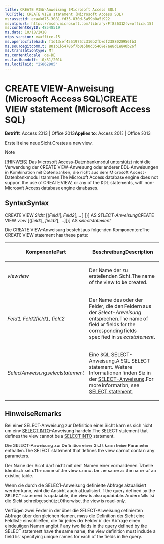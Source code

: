 ```yaml
---
title: CREATE VIEW-Anweisung (Microsoft Access SQL)
TOCTitle: CREATE VIEW statement (Microsoft Access SQL)
ms:assetid: ecaabd75-3081-fd35-830d-5a59b0a51922
ms:mtpsurl: https://msdn.microsoft.com/library/Ff836312(v=office.15)
ms:contentKeyID: 48548519
ms.date: 10/18/2018
mtps_version: v=office.15
ms.openlocfilehash: f1d13cef4551975dc316b2fbedf2388028956fb3
ms.sourcegitcommit: 801b1b54786f7b0e5b0d35466e7ae8d1e840b26f
ms.translationtype: MT
ms.contentlocale: de-DE
ms.lasthandoff: 10/31/2018
ms.locfileid: "25862905"
---
```

# <a name="create-view-statement-microsoft-access-sql"></a><span data-ttu-id="41dc8-102">CREATE VIEW-Anweisung (Microsoft Access SQL)</span><span class="sxs-lookup"><span data-stu-id="41dc8-102">CREATE VIEW statement (Microsoft Access SQL)</span></span>

<span data-ttu-id="41dc8-103">**Betrifft**: Access 2013 | Office 2013</span><span class="sxs-lookup"><span data-stu-id="41dc8-103">**Applies to**: Access 2013 | Office 2013</span></span>

<span data-ttu-id="41dc8-104">Erstellt eine neue Sicht.</span><span class="sxs-lookup"><span data-stu-id="41dc8-104">Creates a new view.</span></span>

> [!NOTE]
> <span data-ttu-id="41dc8-105">[!HINWEIS] Das Microsoft Access-Datenbankmodul unterstützt nicht die Verwendung der CREATE VIEW-Anweisung oder anderer DDL-Anweisungen in Kombination mit Datenbanken, die nicht aus dem Microsoft Access-Datenbankmodul stammen.</span><span class="sxs-lookup"><span data-stu-id="41dc8-105">The Microsoft Access database engine does not support the use of CREATE VIEW, or any of the DDL statements, with non-Microsoft Access database engine databases.</span></span>

## <a name="syntax"></a><span data-ttu-id="41dc8-106">Syntax</span><span class="sxs-lookup"><span data-stu-id="41dc8-106">Syntax</span></span>

<span data-ttu-id="41dc8-107">CREATE VIEW *Sicht* \[(*Feld1*\[, *Feld2*\[,... \] \])\] AS *SELECT-Anweisung*</span><span class="sxs-lookup"><span data-stu-id="41dc8-107">CREATE VIEW *view* \[(*field1*\[, *field2*\[, …\]\])\] AS *selectstatement*</span></span>

<span data-ttu-id="41dc8-108">Die CREATE VIEW-Anweisung besteht aus folgenden Komponenten:</span><span class="sxs-lookup"><span data-stu-id="41dc8-108">The CREATE VIEW statement has these parts:</span></span>

<table>
<colgroup>
<col style="width: 50%" />
<col style="width: 50%" />
</colgroup>
<thead>
<tr class="header">
<th><p><span data-ttu-id="41dc8-109">Komponente</span><span class="sxs-lookup"><span data-stu-id="41dc8-109">Part</span></span></p></th>
<th><p><span data-ttu-id="41dc8-110">Beschreibung</span><span class="sxs-lookup"><span data-stu-id="41dc8-110">Description</span></span></p></th>
</tr>
</thead>
<tbody>
<tr class="odd">
<td><p><span data-ttu-id="41dc8-111"><em>view</em></span><span class="sxs-lookup"><span data-stu-id="41dc8-111"><em>view</em></span></span></p></td>
<td><p><span data-ttu-id="41dc8-112">Der Name der zu erstellenden Sicht.</span><span class="sxs-lookup"><span data-stu-id="41dc8-112">The name of the view to be created.</span></span></p></td>
</tr>
<tr class="even">
<td><p><span data-ttu-id="41dc8-113"><em>Feld1</em>, <em>Feld2</em></span><span class="sxs-lookup"><span data-stu-id="41dc8-113"><em>field1</em>, <em>field2</em></span></span></p></td>
<td><p><span data-ttu-id="41dc8-114">Der Name des oder der Felder, die den Feldern aus der <em>Select-Anweisung</em> entsprechen.</span><span class="sxs-lookup"><span data-stu-id="41dc8-114">The name of field or fields for the corresponding fields specified in <em>selectstatement</em>.</span></span></p></td>
</tr>
<tr class="odd">
<td><p><span data-ttu-id="41dc8-115"><em>SelectAnweisung</em></span><span class="sxs-lookup"><span data-stu-id="41dc8-115"><em>selectstatement</em></span></span></p></td>
<td><p><span data-ttu-id="41dc8-116">Eine SQL SELECT-Anweisung.</span><span class="sxs-lookup"><span data-stu-id="41dc8-116">A SQL SELECT statement.</span></span> <span data-ttu-id="41dc8-117">Weitere Informationen finden Sie in der <a href="select-statement-microsoft-access-sql.md">SELECT-Anweisung</a>.</span><span class="sxs-lookup"><span data-stu-id="41dc8-117">For more information, see <a href="select-statement-microsoft-access-sql.md">SELECT statement</a>.</span></span></p></td>
</tr>
</tbody>
</table>


## <a name="remarks"></a><span data-ttu-id="41dc8-118">Hinweise</span><span class="sxs-lookup"><span data-stu-id="41dc8-118">Remarks</span></span>

<span data-ttu-id="41dc8-119">Bei einer SELECT-Anweisung zur Definition einer Sicht kann es sich nicht um eine [SELECT INTO](select-into-statement-microsoft-access-sql.md)-Anweisung handeln.</span><span class="sxs-lookup"><span data-stu-id="41dc8-119">The SELECT statement that defines the view cannot be a [SELECT INTO](select-into-statement-microsoft-access-sql.md) statement.</span></span>

<span data-ttu-id="41dc8-120">Die SELECT-Anweisung zur Definition einer Sicht kann keine Parameter enthalten.</span><span class="sxs-lookup"><span data-stu-id="41dc8-120">The SELECT statement that defines the view cannot contain any parameters.</span></span>

<span data-ttu-id="41dc8-121">Der Name der Sicht darf nicht mit dem Namen einer vorhandenen Tabelle identisch sein.</span><span class="sxs-lookup"><span data-stu-id="41dc8-121">The name of the view cannot be the same as the name of an existing table.</span></span>

<span data-ttu-id="41dc8-122">Wenn die durch die SELECT-Anweisung definierte Abfrage aktualisiert werden kann, wird die Ansicht auch aktualisiert.</span><span class="sxs-lookup"><span data-stu-id="41dc8-122">If the query defined by the SELECT statement is updatable, the view is also updatable.</span></span> <span data-ttu-id="41dc8-123">Andernfalls ist die Sicht schreibgeschützt.</span><span class="sxs-lookup"><span data-stu-id="41dc8-123">Otherwise, the view is read-only.</span></span>

<span data-ttu-id="41dc8-124">Verfügen zwei Felder in der über die SELECT-Anweisung definierten Abfrage über den gleichen Namen, muss die Definition der Sicht eine Feldliste einschließen, die für jedes der Felder in der Abfrage einen eindeutigen Namen angibt.</span><span class="sxs-lookup"><span data-stu-id="41dc8-124">If any two fields in the query defined by the SELECT statement have the same name, the view definition must include a field list specifying unique names for each of the fields in the query.</span></span>

